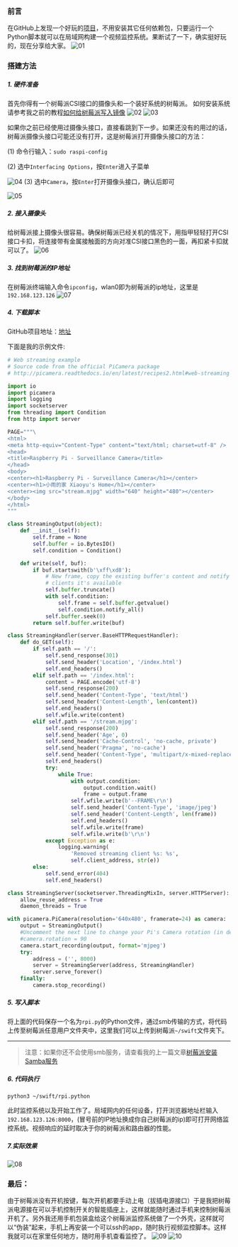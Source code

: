 ### 前言
在GitHub上发现一个好玩的[项目](https://github.com/RuiSantosdotme/Random-Nerd-Tutorials/blob/master/Projects/rpi_camera_surveillance_system.py)，不用安装其它任何依赖包，只要运行一个Python脚本就可以在局域网构建一个视频监控系统。果断试了一下，确实挺好玩的，现在分享给大家。
![01](localpicbed/树莓派搭建网络视频实时监控系统.assets/01.png)


### 搭建方法
##### 1. 硬件准备
首先你得有一个树莓派CSI接口的摄像头和一个装好系统的树莓派。
如何安装系统请参考我之前的教程[如何给树莓派写入镜像](https://www.jianshu.com/p/b6faa1a515bf)
![02](localpicbed/树莓派搭建网络视频实时监控系统.assets/02.png)
![03](localpicbed/树莓派搭建网络视频实时监控系统.assets/03.png)

如果你之前已经使用过摄像头接口，直接看跳到下一步。如果还没有的用过的话，树莓派摄像头接口可能还没有打开，这是树莓派打开摄像头接口的方法：

(1) 命令行输入：`sudo raspi-config`

(2) 选中`Interfacing Options`，按`Enter`进入子菜单

![04](localpicbed/树莓派搭建网络视频实时监控系统.assets/04.png)
(3) 选中`Camera`，按`Enter`打开摄像头接口，确认后即可

![05](localpicbed/树莓派搭建网络视频实时监控系统.assets/05.png)
##### 2. 接入摄像头
给树莓派接上摄像头很容易。确保树莓派已经关机的情况下，用指甲轻轻打开CSI接口卡扣，将连接带有金属接触面的方向对准CSI接口黑色的一面，再扣紧卡扣就可以了。
![06](localpicbed/树莓派搭建网络视频实时监控系统.assets/06.png)
##### 3. 找到树莓派的IP地址
在树莓派终端输入命令`ipconfig`，wlan0即为树莓派的ip地址，这里是`192.168.123.126`
![07](localpicbed/树莓派搭建网络视频实时监控系统.assets/07.png)


##### 4. 下载脚本
GitHub项目地址：[地址](https://github.com/RuiSantosdotme/Random-Nerd-Tutorials/blob/master/Projects/rpi_camera_surveillance_system.py)

下面是我的示例文件:
```python
# Web streaming example
# Source code from the official PiCamera package
# http://picamera.readthedocs.io/en/latest/recipes2.html#web-streaming

import io
import picamera
import logging
import socketserver
from threading import Condition
from http import server

PAGE="""\
<html>
<meta http-equiv="Content-Type" content="text/html; charset=utf-8" />
<head>
<title>Raspberry Pi - Surveillance Camera</title>
</head>
<body>
<center><h1>Raspberry Pi - Surveillance Camera</h1></center>
<center><h1>小雨的家 Xiaoyu's Home</h1></center>
<center><img src="stream.mjpg" width="640" height="480"></center>
</body>
</html>
"""

class StreamingOutput(object):
    def __init__(self):
        self.frame = None
        self.buffer = io.BytesIO()
        self.condition = Condition()

    def write(self, buf):
        if buf.startswith(b'\xff\xd8'):
            # New frame, copy the existing buffer's content and notify all
            # clients it's available
            self.buffer.truncate()
            with self.condition:
                self.frame = self.buffer.getvalue()
                self.condition.notify_all()
            self.buffer.seek(0)
        return self.buffer.write(buf)

class StreamingHandler(server.BaseHTTPRequestHandler):
    def do_GET(self):
        if self.path == '/':
            self.send_response(301)
            self.send_header('Location', '/index.html')
            self.end_headers()
        elif self.path == '/index.html':
            content = PAGE.encode('utf-8')
            self.send_response(200)
            self.send_header('Content-Type', 'text/html')
            self.send_header('Content-Length', len(content))
            self.end_headers()
            self.wfile.write(content)
        elif self.path == '/stream.mjpg':
            self.send_response(200)
            self.send_header('Age', 0)
            self.send_header('Cache-Control', 'no-cache, private')
            self.send_header('Pragma', 'no-cache')
            self.send_header('Content-Type', 'multipart/x-mixed-replace; boundary=FRAME')
            self.end_headers()
            try:
                while True:
                    with output.condition:
                        output.condition.wait()
                        frame = output.frame
                    self.wfile.write(b'--FRAME\r\n')
                    self.send_header('Content-Type', 'image/jpeg')
                    self.send_header('Content-Length', len(frame))
                    self.end_headers()
                    self.wfile.write(frame)
                    self.wfile.write(b'\r\n')
            except Exception as e:
                logging.warning(
                    'Removed streaming client %s: %s',
                    self.client_address, str(e))
        else:
            self.send_error(404)
            self.end_headers()

class StreamingServer(socketserver.ThreadingMixIn, server.HTTPServer):
    allow_reuse_address = True
    daemon_threads = True

with picamera.PiCamera(resolution='640x480', framerate=24) as camera:
    output = StreamingOutput()
    #Uncomment the next line to change your Pi's Camera rotation (in degrees)
    #camera.rotation = 90
    camera.start_recording(output, format='mjpeg')
    try:
        address = ('', 8000)
        server = StreamingServer(address, StreamingHandler)
        server.serve_forever()
    finally:
        camera.stop_recording()

```
##### 5. 写入脚本
将上面的代码保存一个名为`rpi.py`的Python文件，通过smb传输的方式，将代码上传至树莓派任意用户文件夹中，这里我们可以上传到树莓派`~/swift`文件夹下。

***
> 注意：如果你还不会使用smb服务，请查看我的上一篇文章[树莓派安装Samba服务](https://www.jianshu.com/p/0c4ec31bd09d)
##### 6. 代码执行
```shell
python3 ~/swift/rpi.python
```
此时监控系统以及开始工作了。局域网内的任何设备，打开浏览器地址栏输入`192.168.123.126:8000`，(冒号前的IP地址换成你自己树莓派的ip)即可打开网络监控系统。视频响应的延时取决于你的树莓派和路由器的性能。
##### 7.实际效果
![08](localpicbed/树莓派搭建网络视频实时监控系统.assets/08.gif)
### 最后：
由于树莓派没有开机按键，每次开机都要手动上电（拔插电源接口）于是我把树莓派电源接在可以手机控制开关的智能插座上，这样就能随时通过手机来控制树莓派开机了。另外我还用手机包装盒给这个树莓派监控系统做了一个外壳，这样就可以“伪装”起来，手机上再安装一个可以ssh的app，随时执行视频监控脚本。这样我就可以在家里任何地方，随时用手机查看监控了。
![09](localpicbed/树莓派搭建网络视频实时监控系统.assets/09.png)
![10](localpicbed/树莓派搭建网络视频实时监控系统.assets/10.png)